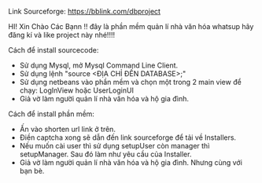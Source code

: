 Link Sourceforge: https://bblink.com/dbproject

HI! Xin Chào Các Bạnn !!
 đây là phần mềm quản lí nhà văn hóa whatsup hãy đăng kí và like project này nhé!!!!

Cách để install sourcecode:
- Sử dụng Mysql, mở Mysql Command Line Client.
- Sử dụng lệnh "source <ĐỊA CHỈ ĐẾN DATABASE>;"
- Sử dụng netbeans vào phần mềm và chọn một trong 2 main view để chạy: LogInView hoặc UserLoginUI
- Giả vờ làm người quản lí nhà văn hóa và hộ gia đình.

Cách để install phần mềm:
- Ấn vào shorten url link ở trên.
- Điền captcha xong sẽ dẫn đến link sourceforge để tải về Installers.
- Nếu muốn cài user thì sử dụng setupUser còn manager thì setupManager. Sau đó làm như yêu cầu của Installer.
- Giả vờ làm người quản lí nhà văn hóa và hộ gia đình. Nhưng cùng với bạn bè.
